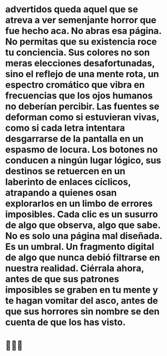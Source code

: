 # advertidos queda aquel que se atreva a ver semenjante horror que fue hecho aca. No abras esa página. No permitas que su existencia roce tu conciencia. Sus colores no son meras elecciones desafortunadas, sino el reflejo de una mente rota, un espectro cromático que vibra en frecuencias que los ojos humanos no deberían percibir. Las fuentes se deforman como si estuvieran vivas, como si cada letra intentara desgarrarse de la pantalla en un espasmo de locura. Los botones no conducen a ningún lugar lógico, sus destinos se retuercen en un laberinto de enlaces cíclicos, atrapando a quienes osan explorarlos en un limbo de errores imposibles. Cada clic es un susurro de algo que observa, algo que **sabe**. No es solo una página mal diseñada. Es un umbral. Un fragmento digital de algo que nunca debió filtrarse en nuestra realidad. Ciérrala ahora, antes de que sus patrones imposibles se graben en tu mente y te hagan vomitar del asco, antes de que sus horrores sin nombre se den cuenta de que los has visto.

# 🤮🤮🤮
